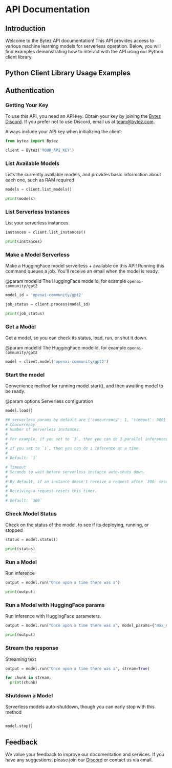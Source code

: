# API Documentation

## Introduction

Welcome to the Bytez API documentation! This API provides access to various machine learning models for serverless operation. Below, you will find examples demonstrating how to interact with the API using our Python client library.

## Python Client Library Usage Examples

## Authentication

### Getting Your Key

To use this API, you need an API key. Obtain your key by joining the [Bytez Discord](https://discord.gg/Zrd5UbMEBA). If you prefer not to use Discord, email us at team@bytez.com.

Always include your API key when initializing the client:

```python
from bytez import Bytez

client = Bytez('YOUR_API_KEY')
```

### List Available Models

Lists the currently available models, and provides basic information about each one, such as RAM required

```python
models = client.list_models()

print(models)
```

### List Serverless Instances

List your serverless instances

```python
instances = client.list_instances()

print(instances)
```

### Make a Model Serverless

Make a HuggingFace model serverless + available on this API! Running this command queues a job. You'll receive an email when the model is ready.

@param modelId The HuggingFace modelId, for example `openai-community/gpt2`

```python
model_id = 'openai-community/gpt2'

job_status = client.process(model_id)

print(job_status)
```

### Get a Model

Get a model, so you can check its status, load, run, or shut it down.

@param modelId The HuggingFace modelId, for example `openai-community/gpt2`

```python
model = client.model('openai-community/gpt2')
```

### Start the model

Convenience method for running model.start(), and then awaiting model to be ready.

@param options Serverless configuration

```python
model.load()

## serverless params by default are {'concurrency': 1, 'timeout': 300}
# Concurrency
# Number of serverless instances.
#
# For example, if you set to `3`, then you can do 3 parallel inferences.
#
# If you set to `1`, then you can do 1 inference at a time.
#
# Default: `1`

# Timeout
# Seconds to wait before serverless instance auto-shuts down.
#
# By default, if an instance doesn't receive a request after `300` seconds, then it shuts down.
#
# Receiving a request resets this timer.
#
# Default: `300`
```

### Check Model Status

Check on the status of the model, to see if its deploying, running, or stopped

```python
status = model.status()

print(status)
```

### Run a Model

Run inference

```python
output = model.run("Once upon a time there was a")

print(output)
```

### Run a Model with HuggingFace params

Run inference with HuggingFace parameters.

```python
output = model.run("Once upon a time there was a", model_params={"max_new_tokens":1,"min_new_tokens":1})

print(output)
```

### Stream the response

Streaming text

```python
output = model.run("Once upon a time there was a", stream=True)

for chunk in stream:
  print(chunk)
```

### Shutdown a Model

Serverless models auto-shutdown, though you can early stop with this method

```python

model.stop()
```

## Feedback

We value your feedback to improve our documentation and services. If you have any suggestions, please join our [Discord](https://discord.gg/Zrd5UbMEBA) or contact us via email.
